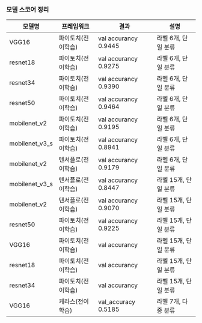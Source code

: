 ### 모델 스코어 정리

|모델명|프레임워크|결과|설명
|------|---|---|---|
|VGG16|파이토치(전이학습)|val accurancy 0.9445|라벨 6개, 단일 분류
|resnet18|파이토치(전이학습)|val accurancy 0.9275|라벨 6개, 단일 분류
|resnet34|파이토치(전이학습)|val accurancy 0.9390|라벨 6개, 단일 분류
|resnet50|파이토치(전이학습)|val accurancy 0.9464|라벨 6개, 단일 분류
|mobilenet_v2|파이토치(전이학습)|val accurancy 0.9195|라벨 6개, 단일 분류
|mobilenet_v3_s|파이토치(전이학습)|val accurancy 0.8941|라벨 6개, 단일 분류
|mobilenet_v2|텐서플로(전이학습)|val accurancy 0.9179|라벨 6개, 단일 분류
|mobilenet_v3_s|텐서플로(전이학습)|val accurancy 0.8447|라벨 15개, 단일 분류
|mobilenet_v2|텐서플로(전이학습)|val accurancy 0.9070|라벨 15개, 단일 분류
|resnet50|파이토치(전이학습)|val accurancy 0.9225|라벨 15개, 단일 분류
|VGG16|파이토치(전이학습)|val accurancy |라벨 15개, 단일 분류
|resnet18|파이토치(전이학습)|val accurancy  |라벨 15개, 단일 분류
|resnet34|파이토치(전이학습)|val accurancy  |라벨 15개, 단일 분류
|VGG16|케라스(전이학습)|val_accuracy 0.5185|라벨 7개, 다중 분류 


